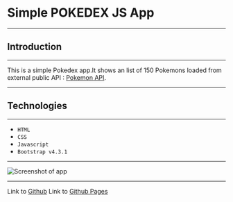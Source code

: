 # Simple POKEDEX JS App
***
## Introduction
---
This is a simple Pokedex app.It shows an list of 150 Pokemons loaded from external public API : [Pokemon API](https://pokeapi.co/api/v2/pokemon/?limit=150).

---
## Technologies
---
* `HTML`
* `CSS`
* `Javascript`
* `Bootstrap v4.3.1`
---
![Screenshot of app](https://imgur.com/a/euyvNtQ)

---

Link to [Github](https://github.com/navi5599/simple-js-app)
Link to [Github Pages](https://navi5599.github.io/simple-js-app/)